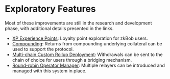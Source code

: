 # Exploratory Features

Most of these improvements are still in the research and development phase, with additional details presented in the links.

* [XP Experience Points](xp/): Loyalty point exploration for zkBob users.
* [Compounding](compounding.md): Returns from compounding underlying collateral can be used to support the protocol.
* [Multi-chain Custom Rollup Deployment](multi-chain-custom-rollup-deployment.md): Withdrawals can be sent to the chain of choice for users through a bridging mechanism.
* [Round-robin Operator Manager](round-robin-operator-manager.md): Multiple relayers can be introduced and managed with this system in place.
